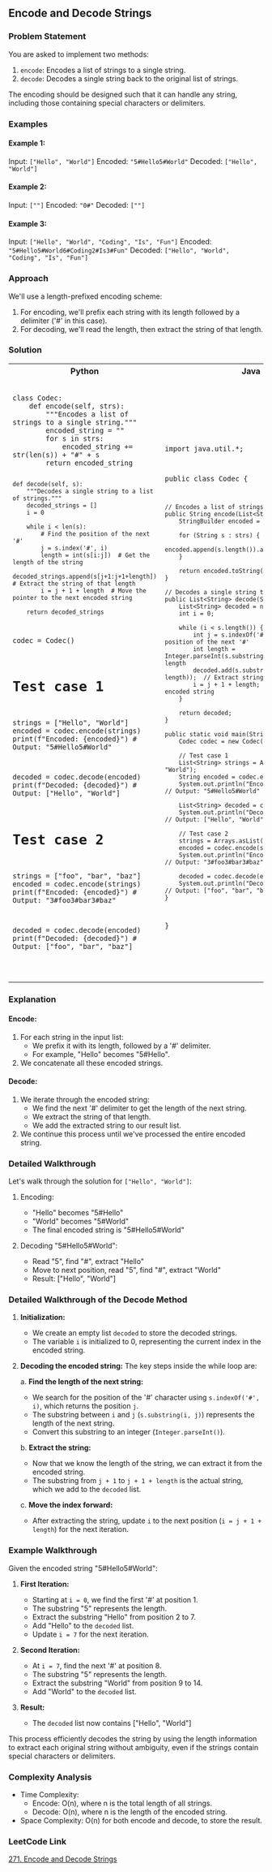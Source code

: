 ## Encode and Decode Strings

### Problem Statement

You are asked to implement two methods:

1. `encode`: Encodes a list of strings to a single string.
2. `decode`: Decodes a single string back to the original list of strings.

The encoding should be designed such that it can handle any string, including those containing special characters or delimiters.

### Examples

#### Example 1:

Input: `["Hello", "World"]`
Encoded: `"5#Hello5#World"`
Decoded: `["Hello", "World"]`

#### Example 2:

Input: `[""]`
Encoded: `"0#"`
Decoded: `[""]`

#### Example 3:

Input: `["Hello", "World", "Coding", "Is", "Fun"]`
Encoded: `"5#Hello5#World6#Coding2#Is3#Fun"`
Decoded: `["Hello", "World", "Coding", "Is", "Fun"]`

### Approach

We'll use a length-prefixed encoding scheme:
1. For encoding, we'll prefix each string with its length followed by a delimiter ('#' in this case).
2. For decoding, we'll read the length, then extract the string of that length.

### Solution
<table>
<tr>
<th>Python</th>
<th>Java</th>
</tr>
<tr>
<td>
<pre><code class="python">
class Codec:
    def encode(self, strs):
        """Encodes a list of strings to a single string."""
        encoded_string = ""
        for s in strs:
            encoded_string += str(len(s)) + "#" + s
        return encoded_string

    def decode(self, s):
        """Decodes a single string to a list of strings."""
        decoded_strings = []
        i = 0

        while i < len(s):
            # Find the position of the next '#'
            j = s.index('#', i)
            length = int(s[i:j])  # Get the length of the string
            decoded_strings.append(s[j+1:j+1+length])  # Extract the string of that length
            i = j + 1 + length  # Move the pointer to the next encoded string

        return decoded_strings
codec = Codec()

# Test case 1
strings = ["Hello", "World"]
encoded = codec.encode(strings)
print(f"Encoded: {encoded}")  # Output: "5#Hello5#World"

decoded = codec.decode(encoded)
print(f"Decoded: {decoded}")  # Output: ["Hello", "World"]

# Test case 2
strings = ["foo", "bar", "baz"]
encoded = codec.encode(strings)
print(f"Encoded: {encoded}")  # Output: "3#foo3#bar3#baz"

decoded = codec.decode(encoded)
print(f"Decoded: {decoded}")  # Output: ["foo", "bar", "baz"]

</code></pre>
</td>
<td>
<pre><code class="java">

import java.util.*;

public class Codec {

    // Encodes a list of strings to a single string.
    public String encode(List<String> strs) {
        StringBuilder encoded = new StringBuilder();

        for (String s : strs) {
            encoded.append(s.length()).append("#").append(s);
        }

        return encoded.toString();
    }

    // Decodes a single string to a list of strings.
    public List<String> decode(String s) {
        List<String> decoded = new ArrayList<>();
        int i = 0;

        while (i < s.length()) {
            int j = s.indexOf('#', i);  // Find the position of the next '#'
            int length = Integer.parseInt(s.substring(i, j));  // Extract length
            decoded.add(s.substring(j + 1, j + 1 + length));  // Extract string
            i = j + 1 + length;  // Move to the next encoded string
        }

        return decoded;
    }

    public static void main(String[] args) {
        Codec codec = new Codec();

        // Test case 1
        List<String> strings = Arrays.asList("Hello", "World");
        String encoded = codec.encode(strings);
        System.out.println("Encoded: " + encoded);  // Output: "5#Hello5#World"

        List<String> decoded = codec.decode(encoded);
        System.out.println("Decoded: " + decoded);  // Output: ["Hello", "World"]

        // Test case 2
        strings = Arrays.asList("foo", "bar", "baz");
        encoded = codec.encode(strings);
        System.out.println("Encoded: " + encoded);  // Output: "3#foo3#bar3#baz"

        decoded = codec.decode(encoded);
        System.out.println("Decoded: " + decoded);  // Output: ["foo", "bar", "baz"]
    }
}
</code></pre>
</td>
</tr>
</table>

### Explanation

#### Encode:
1. For each string in the input list:
    - We prefix it with its length, followed by a '#' delimiter.
    - For example, "Hello" becomes "5#Hello".
2. We concatenate all these encoded strings.

#### Decode:
1. We iterate through the encoded string:
    - We find the next '#' delimiter to get the length of the next string.
    - We extract the string of that length.
    - We add the extracted string to our result list.
2. We continue this process until we've processed the entire encoded string.

### Detailed Walkthrough

Let's walk through the solution for `["Hello", "World"]`:

1. Encoding:
    - "Hello" becomes "5#Hello"
    - "World" becomes "5#World"
    - The final encoded string is "5#Hello5#World"

2. Decoding "5#Hello5#World":
    - Read "5", find "#", extract "Hello"
    - Move to next position, read "5", find "#", extract "World"
    - Result: ["Hello", "World"]

    
### Detailed Walkthrough of the Decode Method

1. **Initialization:**
    - We create an empty list `decoded` to store the decoded strings.
    - The variable `i` is initialized to 0, representing the current index in the encoded string.

2. **Decoding the encoded string:**
   The key steps inside the while loop are:

   a. **Find the length of the next string:**
    - We search for the position of the '#' character using `s.indexOf('#', i)`, which returns the position `j`.
    - The substring between `i` and `j` (`s.substring(i, j)`) represents the length of the next string.
    - Convert this substring to an integer (`Integer.parseInt()`).

   b. **Extract the string:**
    - Now that we know the length of the string, we can extract it from the encoded string.
    - The substring from `j + 1` to `j + 1 + length` is the actual string, which we add to the `decoded` list.

   c. **Move the index forward:**
    - After extracting the string, update `i` to the next position (`i = j + 1 + length`) for the next iteration.

### Example Walkthrough

Given the encoded string "5#Hello5#World":

1. **First Iteration:**
    - Starting at `i = 0`, we find the first '#' at position 1.
    - The substring "5" represents the length.
    - Extract the substring "Hello" from position 2 to 7.
    - Add "Hello" to the `decoded` list.
    - Update `i = 7` for the next iteration.

2. **Second Iteration:**
    - At `i = 7`, find the next '#' at position 8.
    - The substring "5" represents the length.
    - Extract the substring "World" from position 9 to 14.
    - Add "World" to the `decoded` list.

3. **Result:**
    - The `decoded` list now contains ["Hello", "World"]

This process efficiently decodes the string by using the length information to extract each original string without ambiguity, even if the strings contain special characters or delimiters.

### Complexity Analysis

- Time Complexity:
    - Encode: O(n), where n is the total length of all strings.
    - Decode: O(n), where n is the length of the encoded string.
- Space Complexity: O(n) for both encode and decode, to store the result.

### LeetCode Link

[271. Encode and Decode Strings](https://leetcode.com/problems/encode-and-decode-strings/)